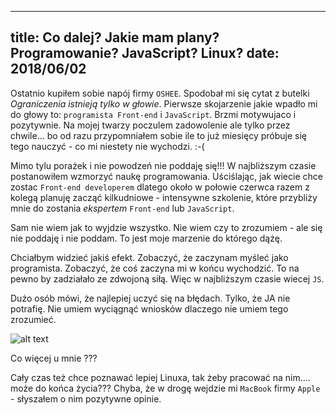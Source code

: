 ----
title: Co dalej? Jakie mam plany? Programowanie? JavaScript? Linux?
date: 2018/06/02
----

Ostatnio kupiłem sobie napój firmy `OSHEE`. Spodobał mi się cytat z butelki *Ograniczenia istnieją tylko w głowie*. Pierwsze skojarzenie jakie wpadło mi do głowy to: `programista Front-end` i `JavaScript`.
Brzmi motywujaco i pozytywnie. Na mojej twarzy poczulem zadowolenie ale tylko przez chwile... bo od razu przypomniałem sobie ile to już miesięcy próbuje się tego nauczyć - co mi niestety nie wychodzi. :-(

Mimo tylu porażek i nie powodzeń nie poddaję się!!!
W najbliższym czasie postanowiłem wzmorzyć naukę programowania. Uściślając, jak wiecie chce zostac `Front-end developerem` dlatego około w połowie czerwca razem z kolegą planuję zacząć kilkudniowe - intensywne szkolenie,
które przybliży mnie do zostania *ekspertem* `Front-end` lub `JavaScript`.

Sam nie wiem jak to wyjdzie wszystko. Nie wiem czy to zrozumiem - ale się nie poddaję i nie poddam. To jest moje marzenie do którego dążę.

Chciałbym widzieć jakiś efekt. Zobaczyć, że zaczynam myśleć jako programista. Zobaczyć, że coś zaczyna mi w końcu wychodzić. To na pewno by zadziałało ze zdwojoną siłą.
Więc w najbliższym czasie wiecej `JS`.

Dużo osób mówi, że najlepiej uczyć się na błędach. Tylko, że JA nie potrafię. Nie umiem wyciągnąć wniosków dlaczego nie umiem tego zrozumieć.

![alt text](http://campusnooz.com/cunooz/wp-content/uploads/sites/4/2016/07/dickwad.jpg)


Co więcej u mnie ???

Cały czas też chce poznawać lepiej Linuxa, tak żeby pracować na nim.... może do końca życia???
Chyba, że w drogę wejdzie mi `MacBook` firmy `Apple` - słyszałem o nim pozytywne opinie.
